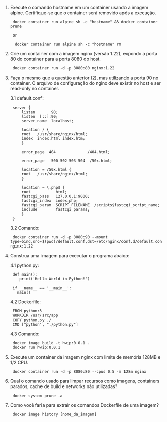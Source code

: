 1. Execute o comando hostname em um container usando a imagem alpine. Certifique-se que o container será removido após a execução.

		docker container run alpine sh -c "hostname" && docker container prune
        
        or

         docker container run alpine sh -c "hostname" rm
	

2. Crie um container com a imagem nginx (versão 1.22), expondo a porta 80 do container para a porta 8080 do host.

		docker container run -d -p 8080:80 nginx:1.22
	

3. Faça o mesmo que a questão anterior (2), mas utilizando a porta 90 no container. O arquivo de configuração do nginx deve existir no host e ser read-only no container.

	3.1 default.conf:

		server {
		    listen       90;
		    listen  [::]:90;
		    server_name  localhost;

		    location / {
			root   /usr/share/nginx/html;
			index  index.html index.htm;
		    }

		    error_page  404              /404.html;
		    
		    error_page   500 502 503 504  /50x.html;
		    
		    location = /50x.html {
			root   /usr/share/nginx/html;
		    }
		  
		    location ~ \.php$ {
			root           html;
			fastcgi_pass   127.0.0.1:9000;
			fastcgi_index  index.php;
			fastcgi_param  SCRIPT_FILENAME  /scripts$fastcgi_script_name;
			include        fastcgi_params;
		    }
		}

	3.2 Comando:

		docker container run -d -p 8080:90 --mount type=bind,src=$(pwd)/default.conf,dst=/etc/nginx/conf.d/default.conf,ro nginx:1.22
		

4. Construa uma imagem para executar o programa abaixo:

	4.1 python.py:

		def main():
		   print('Hello World in Python!')

		if __name__ == '__main__':
		  main()

	4.2 Dockerfile:

		FROM python:3
		WORKDIR /usr/src/app
		COPY python.py ./
		CMD ["python", "./python.py"]

	4.3 Comando:

		docker image build -t hwip:0.0.1 .
		docker run hwip:0.0.1
		
	
5. Execute um container da imagem nginx com limite de memória 128MB e 1/2 CPU.

		docker container run -d -p 8080:80 --cpus 0.5 -m 128m nginx
	
	
6. Qual o comando usado para limpar recursos como imagens, containers parados, cache de build e networks não utilizadas?

		docker system prune -a
	
	
7. Como você faria para extrair os comandos Dockerfile de uma imagem?

		docker image history [nome_da_imagem]

